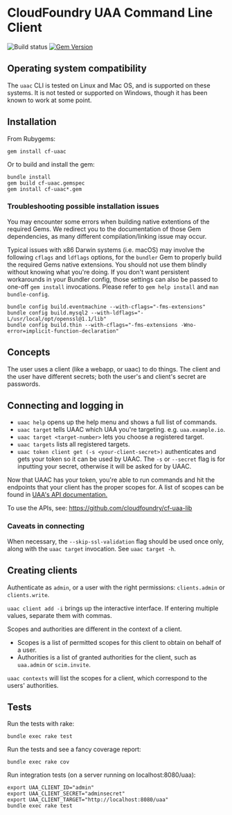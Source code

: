 # CloudFoundry UAA Command Line Client

![Build status](https://github.com/cloudfoundry/cf-uaac/actions/workflows/ruby.yml/badge.svg)
[![Gem Version](https://badge.fury.io/rb/cf-uaac.png)](https://rubygems.org/gems/cf-uaac)

## Operating system compatibility 

The `uaac` CLI is tested on Linux and Mac OS, and is supported on these systems.
It is not tested or supported on Windows, though it has been known to work at some point.

## Installation

From Rubygems:

`gem install cf-uaac`

Or to build and install the gem:

```
bundle install
gem build cf-uaac.gemspec
gem install cf-uaac*.gem
```

### Troubleshooting possible installation issues

You may encounter some errors when building native extentions of the required
Gems. We redirect you to the documentation of those Gem dependencies, as many
different compilation/linking issue may occur.

Typical issues with x86 Darwin systems (i.e. macOS) may involve the following
`cflags` and `ldflags` options, for the `bundler` Gem to properly build the
required Gems native extensions. You should not use them blindly without
knowing what you're doing. If you don't want persistent workarounds in your
Bundler config, those settings can also be passed to one-off `gem install`
invocations. Please refer to `gem help install` and `man bundle-config`.

```
bundle config build.eventmachine --with-cflags="-fms-extensions"
bundle config build.mysql2 --with-ldflags="-L/usr/local/opt/openssl@1.1/lib"
bundle config build.thin --with-cflags="-fms-extensions -Wno-error=implicit-function-declaration"
```

## Concepts

The user uses a client (like a webapp, or uaac) to do things. The client and the user have different secrets; both the user's and client's secret are passwords.


## Connecting and logging in

* `uaac help` opens up the help menu and shows a full list of commands.
* `uaac target` tells UAAC which UAA you're targeting. e.g. `uaa.example.io`.
* `uaac target <target-number>` lets you choose a registered target.
* `uaac targets` lists all registered targets.
* `uaac token client get (-s <your-client-secret>)` authenticates and gets your token so it can be used by UAAC. The `-s` or `--secret` flag is for inputting your secret, otherwise it will be asked for by UAAC.

Now that UAAC has your token, you're able to run commands and hit the endpoints that your client has the proper scopes for. A list of scopes can be found in [UAA's API documentation.](https://github.com/cloudfoundry/uaa/blob/master/docs/UAA-APIs.rst#scopes-authorized-by-the-uaa)

To use the APIs, see: https://github.com/cloudfoundry/cf-uaa-lib

### Caveats in connecting

When necessary, the `--skip-ssl-validation` flag should be used once only,
along with the `uaac target` invocation. See `uaac target -h`.


## Creating clients

Authenticate as `admin`, or a user with the right permissions: `clients.admin` or `clients.write`.

`uaac client add -i` brings up the interactive interface. If entering multiple values, separate them with commas.

Scopes and authorities are different in the context of a client.

* Scopes is a list of permitted scopes for this client to obtain on behalf of a user.
* Authorities is a list of granted authorities for the client, such as `uaa.admin` or `scim.invite`.

`uaac contexts` will list the scopes for a client, which correspond to the users' authorities.


## Tests

Run the tests with rake:

`bundle exec rake test`

Run the tests and see a fancy coverage report:

`bundle exec rake cov`

Run integration tests (on a server running on localhost:8080/uaa):

```
export UAA_CLIENT_ID="admin"
export UAA_CLIENT_SECRET="adminsecret"
export UAA_CLIENT_TARGET="http://localhost:8080/uaa"
bundle exec rake test
```
